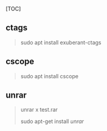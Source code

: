

[TOC]

## ctags

> sudo apt  install exuberant-ctags

## cscope

>sudo apt install cscope

## unrar

> unrar x test.rar
>
> sudo apt-get install *unrar* 

